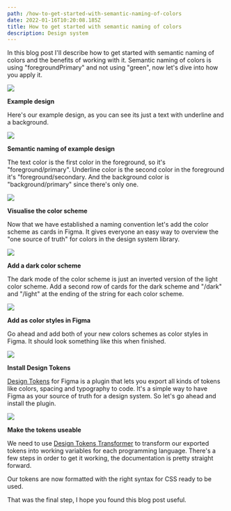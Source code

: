 ```yaml
---
path: /how-to-get-started-with-semantic-naming-of-colors
date: 2022-01-16T10:20:08.185Z
title: How to get started with semantic naming of colors
description: Design system
---
```

In this blog post I'll describe how to get started with semantic naming of colors and the benefits of working with it. Semantic naming of colors is using "foregroundPrimary" and not using "green", now let's dive into how you apply it.

![](https://www.jakobmagnusson.se/assets/semantic-1.png)

**Example design**

Here's our example design, as you can see its just a text with underline and a background.

![](https://www.jakobmagnusson.se/assets/semantic-2.png)

**Semantic naming of example design**

The text color is the first color in the foreground, so it's "foreground/primary". Underline color is the second color in the foreground it's "foreground/secondary. And the background color is "background/primary" since there's only one.

![](https://www.jakobmagnusson.se/assets/semantic-3.png)

**Visualise the color scheme**

Now that we have established a naming convention let's add the color scheme as cards in Figma. It gives everyone an easy way to overview the "one source of truth" for colors in the design system library.

![](https://www.jakobmagnusson.se/assets/semantic-4.png)

**Add a dark color scheme**

The dark mode of the color scheme is just an inverted version of the light color scheme. Add a second row of cards for the dark scheme and "/dark" and "/light" at the ending of the string for each color scheme.

![](https://www.jakobmagnusson.se/assets/semantic-5.png)

**Add as color styles in Figma**

Go ahead and add both of your new colors schemes as color styles in Figma. It should look something like this when finished. 

![](https://www.jakobmagnusson.se/assets/semantic-6.png)

**Install Design Tokens**

[Design Tokens](https://www.figma.com/community/plugin/888356646278934516/Design-Tokens) for Figma is a plugin that lets you export all kinds of tokens like colors, spacing and typography to code. It's a simple way to have Figma as your source of truth for a design system. So let's go ahead and install the plugin.

![](https://www.jakobmagnusson.se/assets/semantic-7.png)

**Make the tokens useable**

We need to use [Design Tokens Transformer](https://github.com/lukasoppermann/design-token-transformer) to transform our exported tokens into working variables for each programming language. There's a few steps in order to get it working, the documentation is pretty straight forward.

Our tokens are now formatted with the right syntax for CSS ready to be used.
<br />

That was the final step, I hope you found this blog post useful.
